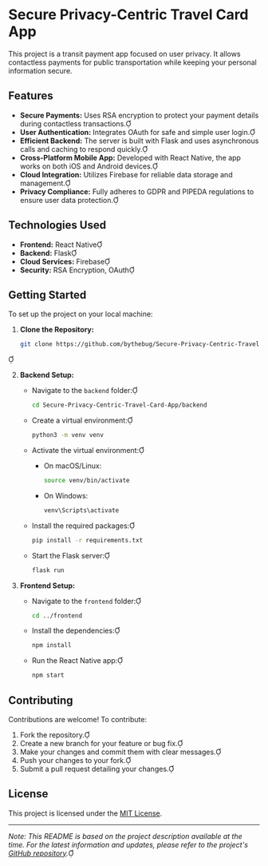 # Secure Privacy-Centric Travel Card App

This project is a transit payment app focused on user privacy. It allows contactless payments for public transportation while keeping your personal information secure.

## Features

- **Secure Payments:** Uses RSA encryption to protect your payment details during contactless transactions.
- **User Authentication:** Integrates OAuth for safe and simple user login.
- **Efficient Backend:** The server is built with Flask and uses asynchronous calls and caching to respond quickly.
- **Cross-Platform Mobile App:** Developed with React Native, the app works on both iOS and Android devices.
- **Cloud Integration:** Utilizes Firebase for reliable data storage and management.
- **Privacy Compliance:** Fully adheres to GDPR and PIPEDA regulations to ensure user data protection.

## Technologies Used

- **Frontend:** React Native
- **Backend:** Flask
- **Cloud Services:** Firebase
- **Security:** RSA Encryption, OAuth

## Getting Started

To set up the project on your local machine:

1. **Clone the Repository:**

   ```bash
   git clone https://github.com/bythebug/Secure-Privacy-Centric-Travel-Card-App.git
   ```


2. **Backend Setup:**

   - Navigate to the `backend` folder:

     ```bash
     cd Secure-Privacy-Centric-Travel-Card-App/backend
     ```

   - Create a virtual environment:

     ```bash
     python3 -m venv venv
     ```

   - Activate the virtual environment:

     - On macOS/Linux:

       ```bash
       source venv/bin/activate
       ```

     - On Windows:

       ```bash
       venv\Scripts\activate
       ```

   - Install the required packages:

     ```bash
     pip install -r requirements.txt
     ```

   - Start the Flask server:

     ```bash
     flask run
     ```

3. **Frontend Setup:**

   - Navigate to the `frontend` folder:

     ```bash
     cd ../frontend
     ```

   - Install the dependencies:

     ```bash
     npm install
     ```

   - Run the React Native app:

     ```bash
     npm start
     ```

## Contributing

Contributions are welcome! To contribute:

1. Fork the repository.
2. Create a new branch for your feature or bug fix.
3. Make your changes and commit them with clear messages.
4. Push your changes to your fork.
5. Submit a pull request detailing your changes.

## License

This project is licensed under the [MIT License](LICENSE).

---

*Note: This README is based on the project description available at the time. For the latest information and updates, please refer to the project's [GitHub repository](https://github.com/bythebug/Secure-Privacy-Centric-Travel-Card-App).* 
